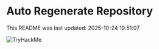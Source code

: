 # Auto Regenerate Repository

This README was last updated: 2025-10-24 19:51:07

 ![TryHackMe](https://tryhackme.com/badge/533634)